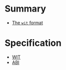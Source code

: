 # Summary

- [The `wit` format](./WIT.md)

# Specification

- [WIT](./specs/WIT.md)
- [ABI](./specs/ABI.md)